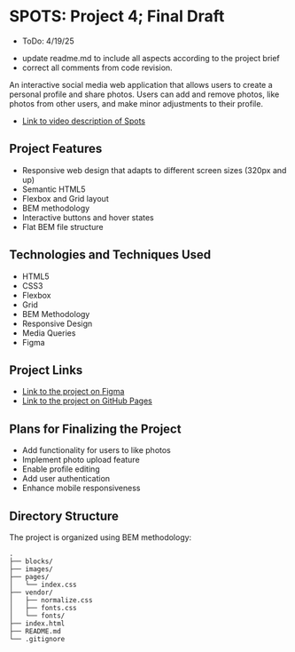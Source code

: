 # SPOTS: Project 4; Final Draft

- ToDo: 4/19/25

* update readme.md to include all aspects according to the project brief
* correct all comments from code revision.

An interactive social media web application that allows users to create a personal profile and share photos. Users can add and remove photos, like photos from other users, and make minor adjustments to their profile.

- [Link to video description of Spots](https://www.loom.com/share/4756a4c486f5479fa37e97b66b8737bf?sid=01bce196-b1d4-49b0-822d-561ff3ccd0fdgit)

## Project Features

- Responsive web design that adapts to different screen sizes (320px and up)
- Semantic HTML5
- Flexbox and Grid layout
- BEM methodology
- Interactive buttons and hover states
- Flat BEM file structure

## Technologies and Techniques Used

- HTML5
- CSS3
- Flexbox
- Grid
- BEM Methodology
- Responsive Design
- Media Queries
- Figma

## Project Links

- [Link to the project on Figma](https://www.figma.com/file/BBNm2bC3lj8QQMHlnqRsga/Sprint-3-Project-%E2%80%94-Spots?type=design&node-id=2%3A60&mode=design&t=afgNFybdorZO6cQo-1)
- [Link to the project on GitHub Pages](https://fameoz-1.github.io/t10_p3_spots-app/)

## Plans for Finalizing the Project

- Add functionality for users to like photos
- Implement photo upload feature
- Enable profile editing
- Add user authentication
- Enhance mobile responsiveness

## Directory Structure

The project is organized using BEM methodology:

```
.
├── blocks/
├── images/
├── pages/
│   └── index.css
├── vendor/
│   ├── normalize.css
│   ├── fonts.css
│   └── fonts/
├── index.html
├── README.md
└── .gitignore
```
